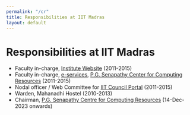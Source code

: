 ```yaml
---
permalink: "/cr"
title: Responsibilities at IIT Madras
layout: default
---
```


# Responsibilities at IIT Madras
  * Faculty in-charge, [Institute Website](https://www.iitm.ac.in/) (2011-2015)
  * Faculty in-charge, [e-services](https://eservices.iitm.ac.in/), [P.G. Senapathy Center for Computing Resources](https://cc.iitm.ac.in/) (2011-2015)
  * Nodal officer / Web Committee for [IIT Council Portal](http://www.iitsystem.ac.in/) (2011-2015)
  * Warden, Mahanadhi Hostel (2010-2013)
  * Chairman, [P.G. Senapathy Centre for Computing Resources](https://cc.iitm.ac.in/) (14-Dec-2023 onwards)
